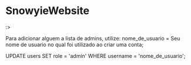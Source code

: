 # SnowyieWebsite
:>


Para adicionar alguem a lista de admins, utilize:
nome_de_usuario = Seu nome de usuario no qual foi utilizado ao criar
uma conta;

UPDATE users SET role = 'admin' WHERE username = 'nome_de_usuario';
